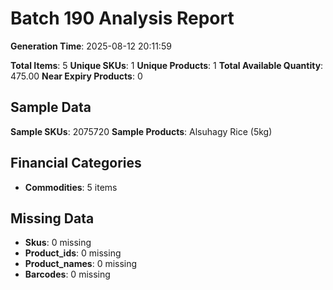 # Batch 190 Analysis Report

**Generation Time**: 2025-08-12 20:11:59

**Total Items**: 5
**Unique SKUs**: 1
**Unique Products**: 1
**Total Available Quantity**: 475.00
**Near Expiry Products**: 0

## Sample Data
**Sample SKUs**: 2075720
**Sample Products**: Alsuhagy Rice (5kg)

## Financial Categories
- **Commodities**: 5 items

## Missing Data
- **Skus**: 0 missing
- **Product_ids**: 0 missing
- **Product_names**: 0 missing
- **Barcodes**: 0 missing
